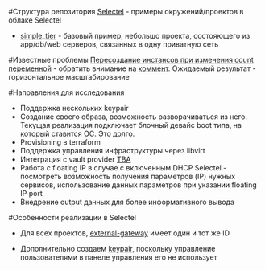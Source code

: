#Структура репозитория
[Selectel](https://github.com/express42/terraform_examples/tree/master/selectel) - примеры окружений/проектов в облаке Selectel

* [simple_tier](https://github.com/express42/terraform_examples/tree/master/selectel/simple_tier) - базовый пример, небольшо проекта, состояющего из app/db/web серверов, связанных в одну приватную сеть

#Известные проблемы
[Пересоздание инстансов при изменения count переменной](https://github.com/hashicorp/terraform/issues/3449) - обратить внимание на [коммент](https://github.com/hashicorp/terraform/issues/3449#issuecomment-218955964). Ожидаемый результат - горизонтальное масштабирование


#Направления для исследования
* Поддержка нескольких keypair
* Создание своего образа, возможность разворачиваться из него. Текущая реализация подключает блочный девайс boot типа, на который ставится ОС. Это долго.
* Provisioning в terraform
* Поддержка управления инфраструктуры через libvirt
* Интеграция с vault provider [TBA](https://github.com/hashicorp/terraform/issues/2221)
* Работа с floating IP в случае с включенным DHCP Selectel - посмотреть возможность получения параметров (IP) нужных сервисов, использование данных параметров при указании floating IP port
* Внедрение output данных для более информативного вывода


#Особенности реализации в Selectel
* Для всех проектов, [external-gateway](https://github.com/express42/terraform_examples/blob/master/simple_tier/networking.tf#L21) имеет один и тот же ID 

* Дополнительно создаем [keypair](https://github.com/express42/terraform_examples/blob/master/simple_tier/security.tf), поскольку управление пользователями в панеле управления его не использует